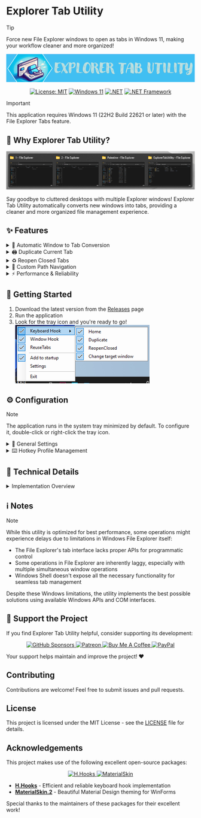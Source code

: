 # Explorer Tab Utility

> [!TIP]
> Force new File Explorer windows to open as tabs in Windows 11, making your workflow cleaner and more organized!

<div align="center">
  <img src="Assets/ExplorerTabUtilityLogo.gif" alt="Explorer Tab Utility Logo">
  
  [![License: MIT](https://img.shields.io/badge/License-MIT-yellow.svg)](https://opensource.org/licenses/MIT)
  [![Windows 11](https://img.shields.io/badge/Windows%2011-22H2+-blue.svg)](https://www.microsoft.com/windows/windows-11)
  [![.NET](https://img.shields.io/badge/.NET-9.0-purple.svg)](https://dotnet.microsoft.com/download)
  [![.NET Framework](https://img.shields.io/badge/.NET%20Framework-4.8.1-purple.svg)](https://dotnet.microsoft.com/download/dotnet-framework)
</div>

> [!IMPORTANT]
> This application requires Windows 11 (22H2 Build 22621 or later) with the File Explorer Tabs feature.

## 🤔 Why Explorer Tab Utility?

<div align="center">
  <img src="Assets/TheWhy.png" alt="Why use Explorer Tab Utility">
</div>

Say goodbye to cluttered desktops with multiple Explorer windows! Explorer Tab Utility automatically converts new windows into tabs, providing a cleaner and more organized file management experience.

## ✨ Features

<details>
<summary>🔄 Automatic Window to Tab Conversion</summary>

- Seamlessly converts new Explorer windows into tabs
- Switches to existing tabs if path is already opened
- Supports virtual desktop switching with a hotkey
- Supports attaching/detaching tabs
- Handles "Show in folder" file selection elegantly
- Handles opening multiple tabs at once

**See it in action:**
![Window to tab conversion](Assets/After_ExplorerTabUtility.gif)
![Multiple windows opening](Assets/MultiOpen.gif)
</details>

<details>
<summary>🖨️ Duplicate Current Tab</summary>

![Duplicate current tab](Assets/DuplicateTab.gif)
</details>

<details>
<summary>♻️ Reopen Closed Tabs</summary>

![Reopen closed tabs](Assets/ReopenClosedTab.gif)
</details>

<details>
<summary>📁 Custom Path Navigation</summary>

- Assign hotkeys to quickly open your favorite locations
- Supports multiple path formats:
  - Standard paths: `C:\Users\Documents`
  - Environment variables: `%USERPROFILE%\Downloads`
  - Windows CLSID paths: `{A8CDFF1C-4878-43be-B5FD-F8091C1C60D0}` (Special Folders)
- Perfect for frequently accessed directories
- Instant access to system folders using CLSIDs

![Open custom path](Assets/OpenCustomPath.gif)
</details>

<details>
<summary>⚡ Performance & Reliability</summary>

- Lightweight and resource-efficient
- Fast and responsive tab creation
- Stable COM-based implementation
- Reliable window state management
</details>

## 🚀 Getting Started

1. Download the latest version from the [Releases](https://github.com/w4po/ExplorerTabUtility/releases) page
2. Run the application
3. Look for the tray icon and you're ready to go!
   ![image](Assets/Menu.png)

## ⚙️ Configuration

> [!NOTE]
> The application runs in the system tray minimized by default.
> To configure it, double-click or right-click the tray icon.

<details>
<summary>🔧 General Settings</summary>

- **WindowHook**: Enable/disable new windows being converted to tabs
- **ReuseTabs**: Enable/disable reusing existing tabs instead of creating new ones
- **Startup**: Configure automatic startup with Windows
</details>

<details>
<summary>⌨️ Hotkey Profile Management</summary>

### Profile Options
- Create new profiles
- Import profiles from file
- Export profiles to file
- Enable/disable individual profiles

### Profile Settings
Each profile contains the following settings:

1. **Basic Settings**
   - Profile Name
   - Hotkey Combination (set by focusing the input field and pressing desired keys)
   - Scope: Global or Explorer-only (triggers only when File Explorer is focused)

2. **Action Settings**
   - Action Type:
     - `Open`: Open a new tab (optionally with specified path)
     - `Duplicate`: Duplicate current tab
     - `ReopenClosed`: Reopen last closed tab
     - `SetTargetWindow`: Set current Explorer window as the destination for new tabs
     - `ToggleWinHook`: Toggle window hook
     - `ToggleReuseTabs`: Toggle tab reuse
     - `ToggleVisibility`: Toggle form visibility
   - Path Field (for `Open` action)
     - Optional: Leave empty to open new tab
     - Supports multiple path formats (see Custom Path Navigation section)

3. **Advanced Settings**
   - Execution Delay: Slider to set delay before action execution
   - Key Handling: Toggle whether hotkeys are passed to other applications
   - Profile Deletion: Remove unwanted profiles

![Form](Assets/Form.png)

> [!TIP]
> Use the "Handled" toggle to prevent or allow hotkey propagation to other applications that might be listening for the same key combination.

> [!NOTE]
> The `SetTargetWindow` action lets you choose which Explorer window will receive new tabs. This is useful when you have multiple Explorer windows open or working on different virtual desktops and want to control where new tabs appear.
</details>

## 🔧 Technical Details

<details>
<summary>Implementation Overview</summary>

### Core Components

#### 1. 🔌 COM Integration
- Direct interaction with Windows Shell through native COM interfaces:
  - `Shell32`: Core shell functionality and file system operations
  - `SHDocVw`: Explorer window and tab management
  - Custom COM interface implementations for reliable shell interactions
- Efficient PIDL (Pointer to ID List) handling for file system operations
- Thread-safe COM object lifecycle management

#### 2. 🪟 Window Management
- Advanced window tracking and state management:
  - Concurrent collections for thread-safe window tracking
  - Efficient tab handle caching and validation
  - Smart window-to-tab conversion logic
- Support for special folder navigation (CLSID paths)

#### 3. ⚡ Process & Event System
- Robust Explorer process monitoring:
  - Automatic recovery from Explorer crashes
  - Event-driven architecture for responsive UI
  - Efficient window event hooking
- Asynchronous operation handling:
  - STA (Single-threaded Apartment) task scheduler
  - Non-blocking COM operations
  - Proper synchronization with SemaphoreSlim

#### 4. 🚀 Performance Optimizations
- Smart caching mechanisms:
  - Window handle caching
  - Path comparison optimization
  - Tab state tracking
- Efficient resource management:
  - Proper COM object disposal
  - Memory-efficient collections
  - Minimal window recreation

### Key Technologies
- .NET 9 and .NET Framework 4.8.1
- Windows COM APIs
  - Shell32 and SHDocVw interfaces
  - Native P/Invoke
- Advanced threading with STA scheduler
- Concurrent collections for thread safety
</details>

## ℹ️ Notes

> [!NOTE]
> While this utility is optimized for best performance, some operations might experience delays due to limitations in Windows File Explorer itself:
> - The File Explorer's tab interface lacks proper APIs for programmatic control
> - Some operations in File Explorer are inherently laggy, especially with multiple simultaneous window operations
> - Windows Shell doesn't expose all the necessary functionality for seamless tab management

Despite these Windows limitations, the utility implements the best possible solutions using available Windows APIs and COM interfaces.

## 💝 Support the Project

If you find Explorer Tab Utility helpful, consider supporting its development:

<p align="center">
  <a href="https://github.com/sponsors/w4po">
    <img src="https://img.shields.io/badge/sponsor-30363D?style=for-the-badge&logo=GitHub-Sponsors&logoColor=#white" alt="GitHub Sponsors"/>
  </a>
  <a href="https://www.patreon.com/w4po">
    <img src="https://img.shields.io/badge/Patreon-F96854?style=for-the-badge&logo=patreon&logoColor=white" alt="Patreon"/>
  </a>
  <a href="https://www.buymeacoffee.com/w4po">
    <img src="https://img.shields.io/badge/Buy_Me_A_Coffee-FFDD00?style=for-the-badge&logo=buy-me-a-coffee&logoColor=black" alt="Buy Me A Coffee"/>
  </a>
  <a href="https://paypal.me/w4po77">
    <img src="https://img.shields.io/badge/PayPal-00457C?style=for-the-badge&logo=paypal&logoColor=white" alt="PayPal"/>
  </a>
</p>

Your support helps maintain and improve the project! ❤️

## Contributing

Contributions are welcome! Feel free to submit issues and pull requests.

## License

This project is licensed under the MIT License - see the [LICENSE](LICENSE) file for details.

## Acknowledgements

This project makes use of the following excellent open-source packages:

<p align="center">
  <a href="https://github.com/HavenDV/H.Hooks">
    <img src="https://img.shields.io/badge/H.Hooks-Keyboard%20Hook-purple?style=for-the-badge" alt="H.Hooks"/>
  </a>
  <a href="https://github.com/leocb/MaterialSkin">
    <img src="https://img.shields.io/badge/MaterialSkin.2-UI%20Theming-blue?style=for-the-badge" alt="MaterialSkin"/>
  </a>
</p>

- **[H.Hooks](https://github.com/HavenDV/H.Hooks)** - Efficient and reliable keyboard hook implementation
- **[MaterialSkin.2](https://github.com/leocb/MaterialSkin)** - Beautiful Material Design theming for WinForms

Special thanks to the maintainers of these packages for their excellent work!
